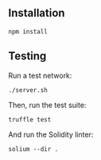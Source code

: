 ## Installation
```
npm install
```

## Testing
Run a test network:
```
./server.sh
```

Then, run the test suite:
```
truffle test
```

And run the Solidity linter:
```
solium --dir .
```
